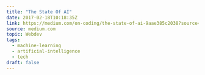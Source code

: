 ```yaml
---
title: "The State Of AI"
date: 2017-02-18T10:18:35Z
link: https://medium.com/on-coding/the-state-of-ai-9aae385c2038?source=rss----7f08111f802---4
source: medium.com
topic: Webdev
tags:
  - machine-learning
  - artificial-intelligence
  - tech
draft: false
---
```

